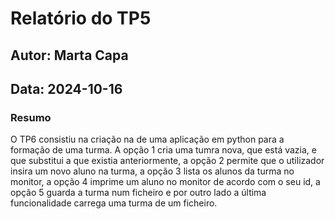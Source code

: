 # Relatório do TP5
## Autor: Marta Capa
## Data: 2024-10-16

### Resumo
O TP6 consistiu na criação na de uma aplicação em python para a formação de uma turma.
A opção 1 cria uma tumra nova, que está vazia, e que substitui a que existia anteriormente, a opção 2 permite que o utilizador insira um novo aluno na turma, a opção 3 lista os alunos da turma no monitor, a opção 4 imprime um aluno no monitor de acordo com o seu id, a opção 5 guarda a turma num ficheiro e por outro lado a última funcionalidade carrega uma turma de um ficheiro.